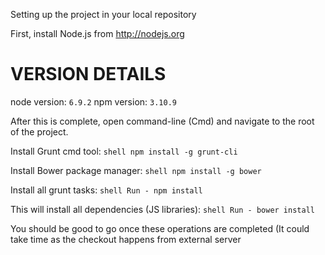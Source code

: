 Setting up the project in your local repository

First, install Node.js from http://nodejs.org 

# VERSION DETAILS
 
node version: `6.9.2`
npm version: `3.10.9`


After this is complete, open command-line (Cmd) and navigate to the root of the project.

Install Grunt cmd tool: ```shell npm install -g grunt-cli```

Install Bower package manager: ```shell npm install -g bower```

Install all grunt tasks: ```shell Run - npm install```

This will install all dependencies (JS libraries): ```shell Run - bower install```

You should be good to go once these operations are completed (It could take time as the checkout happens from external server
